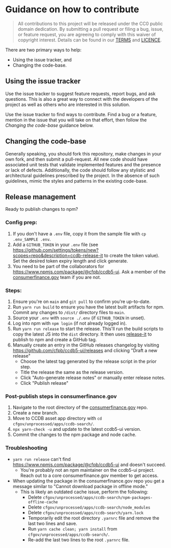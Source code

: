 # Guidance on how to contribute

> All contributions to this project will be released under the CC0 public domain
> dedication. By submitting a pull request or filing a bug, issue, or
> feature request, you are agreeing to comply with this waiver of copyright interest.
> Details can be found in our [TERMS](TERMS.md) and [LICENCE](LICENSE).


There are two primary ways to help:
 - Using the issue tracker, and
 - Changing the code-base.


## Using the issue tracker

Use the issue tracker to suggest feature requests, report bugs, and ask questions.
This is also a great way to connect with the developers of the project as well
as others who are interested in this solution.

Use the issue tracker to find ways to contribute. Find a bug or a feature, mention in
the issue that you will take on that effort, then follow the _Changing the code-base_
guidance below.


## Changing the code-base

Generally speaking, you should fork this repository, make changes in your
own fork, and then submit a pull-request. All new code should have associated unit
tests that validate implemented features and the presence or lack of defects.
Additionally, the code should follow any stylistic and architectural guidelines
prescribed by the project. In the absence of such guidelines, mimic the styles
and patterns in the existing code-base.

## Release management

Ready to publish changes to npm?

### Config prep:
1. If you don't have a `.env` file,
   copy it from the sample file with `cp .env_SAMPLE .env`.
2. Add a `GITHUB_TOKEN` in your `.env` file (see
   https://github.com/settings/tokens/new?scopes=repo&description=ccdb-release-it
   to create the token value).
   Set the desired token expiry length and click generate.
3. You need to be part of the collaborators for
   https://www.npmjs.com/package/@cfpb/ccdb5-ui.
   Ask a member of the [consumerfinance.gov](https://github.com/cfpb/consumerfinance.gov) team if you are not.


### Steps:
1. Ensure you're on `main` and `git pull` to confirm you're up-to-date.
2. Run `yarn run build` to ensure you have the latest built artifacts for npm.
   Commit any changes to `/dist/` directory files to `main`.
3. Source your `.env` with `source ./.env` (if `GITHUB_TOKEN` in unset).
4. Log into npm with `npm login` (if not already logged in).
5. Run `yarn run release` to start the release.
   This'll run the build scripts to copy the latest JS into
   the `dist` directory. It then uses
   [release-it](https://github.com/release-it/release-it/) to publish to
   npm and create a GitHub tag.
6. Manually create an entry in the GitHub releases changelog by visiting
   https://github.com/cfpb/ccdb5-ui/releases and clicking "Draft a new release"
   - Choose the latest tag generated by the release script in the prior step.
   - Title the release the same as the release version.
   - Click "Auto-generate release notes" or manually enter release notes.
   - Click "Publish release"


### Post-publish steps in consumerfinance.gov
1. Navigate to the root directory of the
  [consumerfinance.gov](https://github.com/cfpb/consumerfinance.gov) repo.
2. Create a new branch.
3. Move to CCDB asset app directory with `cd cfgov/unprocessed/apps/ccdb-search/`.
4. `npx yarn-check -u` and update to the latest ccdb5-ui version.
5. Commit the changes to the npm package and node cache.


### Troubleshooting
 - `yarn run release` can't find https://www.npmjs.com/package/@cfpb/ccdb5-ui
   and doesn't succeed.
   - You're probably not an npm maintainer on the ccdb5-ui project.
     Reach out to a core consumerfinance.gov member to get access.
 - When updating the package in the consumerfinance.gov repo you get a message
   similar to "Cannot download package in offline mode."
   - This is likely an outdated cache issue, perform the following:
     - Delete `cfgov/unprocessed/apps/ccdb-search/npm-packages-offline-cache`
     - Delete `cfgov/unprocessed/apps/ccdb-search/node_modules`
     - Delete `cfgov/unprocessed/apps/ccdb-search/yarn.lock`
     - Temporarily edit the root directory `.yarnrc` file
       and remove the last two lines and save.
     - Run `yarn cache clean; yarn install`
       from `cfgov/unprocessed/apps/ccdb-search/`.
     - Re-add the last two lines to the root `.yarnrc` file.
